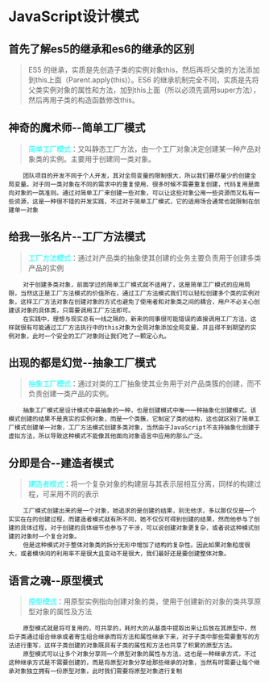 # JavaScript设计模式
## 首先了解es5的继承和es6的继承的区别
> ES5 的继承，实质是先创造子类的实例对象this，然后再将父类的方法添加到this上面（Parent.apply(this)）。ES6 的继承机制完全不同，实质是先将父类实例对象的属性和方法，加到this上面（所以必须先调用super方法），然后再用子类的构造函数修改this。
## 神奇的魔术师--简单工厂模式
> <font color='cyan'>简单工厂模式</font>：又叫静态工厂方法，由一个工厂对象决定创建某一种产品对象类的实例。主要用于创建同一类对象。

        团队项目的开发不同于个人开发，其对全局变量的限制很大，所以我们要尽量少的创建全局变量。对于同一类对象在不同的需求中的重复使用，很多时候不需要重复创建，代码复用是面向对象的一跳准则。通过对简单工厂来创建一些对象，可以让这些对象公用一些资源而又私有一些资源，这是一种很不错的开发实践，不过对于简单工厂模式，它的适用场合通常也就限制在创建单一对象

## 给我一张名片--工厂方法模式
> <font color='cyan'>工厂方法模式</font>：通过对产品类的抽象使其创建的业务主要负责用于创建多类产品的实例
    
        对于创建多类对象，前面学过的简单工厂模式就不适用了，这是简单工厂模式的应用局限，当然这正是工厂方法模式的价值所在，通过工厂方法模式我们可以轻松创建多个类的实例对象，这样工厂方法对象在创建对象的方式也避免了使用者和对象类之间的耦合，用户不必关心创建该对象的具体类，只需要调用工厂方法即可。
        在实践中，理想与现实总有一线之隔的，新来的同事很可能错误的直接调用工厂方法，这样就很有可能通过工厂方法执行中的this对象为全局对象添加全局变量，并且得不到期望的实例对象，此时一个安全的工厂对象则让我们吃了一颗定心丸。

## 出现的都是幻觉--抽象工厂模式
> <font color='cyan'>抽象工厂模式</font>：通过对类的工厂抽象使其业务用于对产品类簇的创建，而不负责创建一类产品的实例。
    
        抽象工厂模式是设计模式中最抽象的一种，也是创建模式中唯一一种抽象化创建模式。该模式创建的结果不是真实的实例对象，而是一个类簇，它制定了类的结构，这也就区别了简单工厂模式创建单一对象，工厂方法模式创建多类对象，当然由于JavaScript不支持抽象化创建于虚拟方法，所以导致这种模式不能像其他面向对象语言中应用的那么广泛。

## 分即是合--建造者模式
> <font color='cyan'>建造者模式</font>：将一个复杂对象的构建层与其表示层相互分离，同样的构建过程，可采用不同的表示

        工厂模式创建出来的是一个对象，她追求的是创建的结果，别无他求，多以那仅仅是一个实实在在的创建过程，而建造者模式就有所不同，她不仅仅可得到创建的结果，然而他参与了创建的具体过程，对于创建的具体细节也参与了干涉，可以说创建对象更复杂，或者说这种模式创建的对象时一个复合对象。
        但是这种模式对于整体对象类的拆分无形中增加了结构的复杂性。因此如果对象粒度很大，或者模块间的利用率不是很大且变动不是很大，我们最好还是要创建整体对象。

## 语言之魂--原型模式
> <font color='cyan'>原型模式</font>：用原型实例指向创建对象的类，使用于创建新的对象的类共享原型对象的属性及方法

        原型模式就是将可复用的，可共享的，耗时大的从基类中提取出来让后放在其原型中，然后子类通过组合继承或者寄生组合继承而将方法和属性继承下来，对于子类中那些需要重写的方法进行重写，这样子类创建的对象既具有子类的属性和方法也共享了积累的原型方法。
        原型模式可以让多个对象分享同一个原型对象的属性与方法，这也是一种继承方式，不过这种继承方式是不需要创建的，而是将原型对象分享给那些继承的对象，当然有时需要让每个继承对象独立拥有一份原型对象，此时我们需要将原型对象进行复制